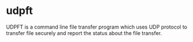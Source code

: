 # udpft
UDPFT is a command line file transfer program which uses UDP protocol to transfer file securely and report the status about the file transfer. 
